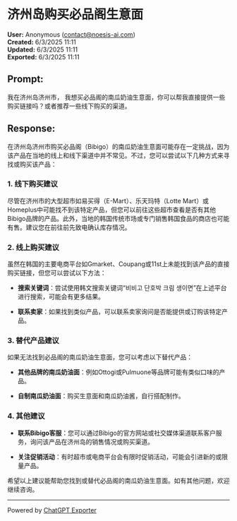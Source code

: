 # 济州岛购买必品阁生意面

**User:** Anonymous (contact@noesis-ai.com)  
**Created:** 6/3/2025 11:11  
**Updated:** 6/3/2025 11:11  
**Exported:** 6/3/2025 11:11  

## Prompt:
我在济州岛济州市， 我想买必品阁的南瓜奶油生意面，你可以帮我直接提供一些购买链接吗？或者推荐一些线下购买的渠道。

## Response:
在济州岛济州市购买必品阁（Bibigo）的南瓜奶油生意面可能存在一定挑战，因为该产品在当地的线上和线下渠道中并不常见。不过，您可以尝试以下几种方式来寻找或购买该产品：

### 1\. 线下购买建议

尽管在济州市的大型超市如易买得（E-Mart）、乐天玛特（Lotte Mart）或Homeplus中可能找不到该特定产品，但您可以前往这些超市查看是否有其他Bibigo品牌的产品。此外，当地的韩国传统市场或专门销售韩国食品的商店也可能有售。建议您在前往前先致电确认库存情况。

### 2\. 线上购买建议

虽然在韩国的主要电商平台如Gmarket、Coupang或11st上未能找到该产品的直接购买链接，但您可以尝试以下方法：

*   **搜索关键词**：尝试使用韩文搜索关键词“비비고 단호박 크림 생이면”在上述平台进行搜索，可能会有更多结果。
    
*   **联系卖家**：如果找到类似产品，可以联系卖家询问是否能提供或订购该特定产品。
    

### 3\. 替代产品建议

如果无法找到必品阁的南瓜奶油生意面，您可以考虑以下替代产品：

*   **其他品牌的南瓜奶油面**：例如Ottogi或Pulmuone等品牌可能有类似口味的产品。
    
*   **自制南瓜奶油面**：购买生意面和南瓜奶油酱，自行搭配制作。
    

### 4\. 其他建议

*   **联系Bibigo客服**：您可以通过Bibigo的官方网站或社交媒体渠道联系客户服务，询问该产品在济州岛的销售情况或购买渠道。
    
*   **关注促销活动**：有时超市或电商平台会有限时促销活动，可能会引进新的或限量产品。
    

希望以上建议能帮助您找到或替代必品阁的南瓜奶油生意面。如有其他问题，欢迎继续咨询。



---
Powered by [ChatGPT Exporter](https://www.chatgptexporter.com)